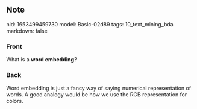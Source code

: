 ## Note
nid: 1653499459730
model: Basic-02d89
tags: 10_text_mining_bda
markdown: false

### Front
What is a <b>word embedding</b>?

### Back
Word embedding is just a fancy way of saying numerical representation of words. A good analogy would be how we use the RGB representation for colors.
